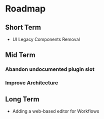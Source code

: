# Roadmap

## Short Term

- UI Legacy Components Removal

## Mid Term

### Abandon undocumented plugin slot

### Improve Architecture

## Long Term

- Adding a web-based editor for Workflows